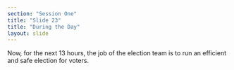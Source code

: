 ```yaml
---
section: "Session One"
title: "Slide 23"
title: "During the Day"
layout: slide
---
```


Now, for the next 13 hours, the job of the election team is to run an efficient and safe election for voters.
